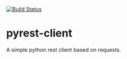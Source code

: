 [![Build Status](https://travis-ci.org/iamwucheng/pyrest-client.svg?branch=master)](https://travis-ci.org/iamwucheng/pyrest-client)

# pyrest-client

A simple python rest client based on requests.
